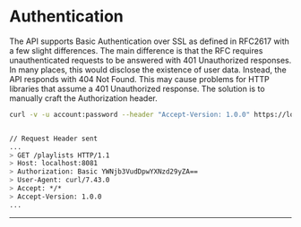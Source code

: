 <div class="page-header">
  <h1  id="page-title">Authentication</h1>
</div>

The API supports Basic Authentication over SSL as defined in RFC2617 with a few slight differences.
The main difference is that the RFC requires unauthenticated requests to be answered with
401 Unauthorized responses. In many places, this would disclose the existence of user data.
Instead, the API responds with 404 Not Found. This may cause
problems for HTTP libraries that assume a 401 Unauthorized response.
The solution is to manually craft the Authorization header.


```bash
curl -v -u account:password --header "Accept-Version: 1.0.0" https://localhost:8081/playlists | python -mjson.tool


// Request Header sent
...
> GET /playlists HTTP/1.1
> Host: localhost:8081
> Authorization: Basic YWNjb3VudDpwYXNzd29yZA==
> User-Agent: curl/7.43.0
> Accept: */*
> Accept-Version: 1.0.0
...
```

___
